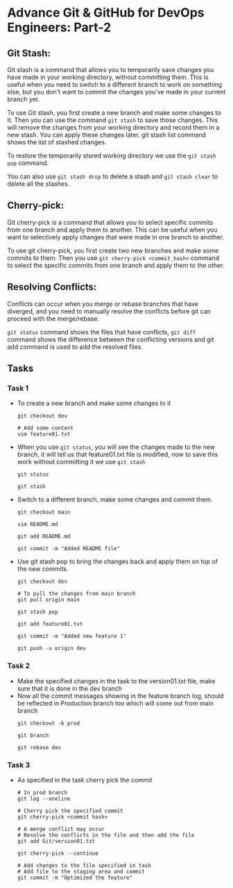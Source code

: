 # Advance Git & GitHub for DevOps Engineers: Part-2

## Git Stash:
Git stash is a command that allows you to temporarily save changes you have made in your working directory, without committing them. This is useful when you need to switch to a different branch to work on something else, but you don't want to commit the changes you've made in your current branch yet.

To use Git stash, you first create a new branch and make some changes to it. Then you can use the command `git stash` to save those changes. This will remove the changes from your working directory and record them in a new stash. You can apply these changes later. git stash list command shows the list of stashed changes.

To restore the temporarily stored working directory we use the `git stash pop` command.

You can also use `git stash drop` to delete a stash and `git stash clear` to delete all the stashes.

## Cherry-pick:
Git cherry-pick is a command that allows you to select specific commits from one branch and apply them to another. This can be useful when you want to selectively apply changes that were made in one branch to another.

To use git cherry-pick, you first create two new branches and make some commits to them. Then you use `git cherry-pick <commit_hash>` command to select the specific commits from one branch and apply them to the other.

## Resolving Conflicts:
Conflicts can occur when you merge or rebase branches that have diverged, and you need to manually resolve the conflicts before git can proceed with the merge/rebase.


`git status` command shows the files that have conflicts, `git diff` command shows the difference between the conflicting versions and git add command is used to add the resolved files.


## Tasks

### Task 1

- To create a new branch and make some changes to it
    ```shell
    git checkout dev

    # Add some content
    vim feature01.txt
    ```
- When you use `git status`, you will see the changes made to the new branch, it will tell us that feature01.txt file is modified, now to save this work without committing it we use `git stash`
    ```shell
    git status

    git stash
    ```
- Switch to a different branch, make some changes and commit them.
    ```shell
    git checkout main

    vim README.md

    git add README.md

    git commit -m "Added README file"
    ```
- Use git stash pop to bring the changes back and apply them on top of the new commits.
    ```shell
    git checkout dev

    # To pull the changes from main branch
    git pull origin main

    git stash pop

    git add feature01.txt

    git commit -m "Added new feature 1"

    git push -u origin dev
    ```


### Task 2

- Make the specified changes in the task to the version01.txt file, make sure that it is done in the dev branch
- Now all the commit messages showing in the feature branch log, should be reflected in Production branch too which will come out from main branch
    ```shell
    git checkout -b prod

    git branch

    git rebase dev
    ```

### Task 3

- As specified in the task cherry pick the commit
    ```shell
    # In prod branch
    git log --oneline

    # Cherry pick the specified commit
    git cherry-pick <commit hash>

    # A merge conflict may occur
    # Resolve the conflicts in the file and then add the file
    git add Git/version01.txt

    git cherry-pick --continue

    # Add changes to the file specified in task
    # Add file to the staging area and commit
    git commit -m "Optimized the feature"
    ```